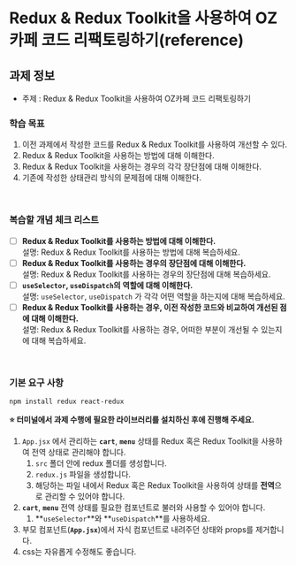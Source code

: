 # Redux & Redux Toolkit을 사용하여 OZ카페 코드 리팩토링하기(reference)

## 과제 정보

- 주제 : Redux & Redux Toolkit을 사용하여 OZ카페 코드 리팩토링하기

### 학습 목표

1. 이전 과제에서 작성한 코드를 Redux & Redux Toolkit를 사용하여 개선할 수 있다.
2. Redux & Redux Toolkit을 사용하는 방법에 대해 이해한다.
3. Redux & Redux Toolkit을 사용하는 경우의 각각 장단점에 대해 이해한다.
4. 기존에 작성한 상태관리 방식의 문제점에 대해 이해한다.

<br />

### 복습할 개념 체크 리스트

- [ ] **Redux & Redux Toolkit를 사용하는 방법에 대해 이해한다.**
      <br/>설명: Redux & Redux Toolkit를 사용하는 방법에 대해 복습하세요.
- [ ] **Redux & Redux Toolkit를 사용하는 경우의 장단점에 대해 이해한다.**
      <br/>설명: Redux & Redux Toolkit를 사용하는 경우의 장단점에 대해 복습하세요.
- [ ] **`useSelector`, `useDispatch`의 역할에 대해 이해한다.**
      <br/>설명: `useSelector`, `useDispatch` 가 각각 어떤 역할을 하는지에 대해 복습하세요.
- [ ] **Redux & Redux Toolkit를 사용하는 경우, 이전 작성한 코드와 비교하여 개선된 점에 대해 이해한다.**
      <br/>설명: Redux & Redux Toolkit를 사용하는 경우, 어떠한 부분이 개선될 수 있는지에 대해 복습하세요.

<br />

### 기본 요구 사항

```bash
npm install redux react-redux
```

**⭐️ 터미널에서 과제 수행에 필요한 라이브러리를 설치하신 후에 진행해 주세요.**

1. `App.jsx` 에서 관리하는 **`cart`**, **`menu`** 상태를 Redux 혹은 Redux Toolkit을 사용하여 전역 상태로 관리해야 합니다.
   1. `src` 폴더 안에 redux 폴더를 생성합니다.
   2. `redux.js` 파일을 생성합니다.
   3. 해당하는 파일 내에서 Redux 혹은 Redux Toolkit을 사용하여 상태를 **전역**으로 관리할 수 있어야 합니다.
2. **`cart`**, **`menu`** 전역 상태를 필요한 컴포넌트로 불러와 사용할 수 있어야 합니다.
   1. **`useSelector`**와 **`useDispatch`**를 사용하세요.
3. 부모 컴포넌트(**`App.jsx`**)에서 자식 컴포넌트로 내려주던 상태와 props를 제거합니다.
4. css는 자유롭게 수정해도 좋습니다.

  <br />
